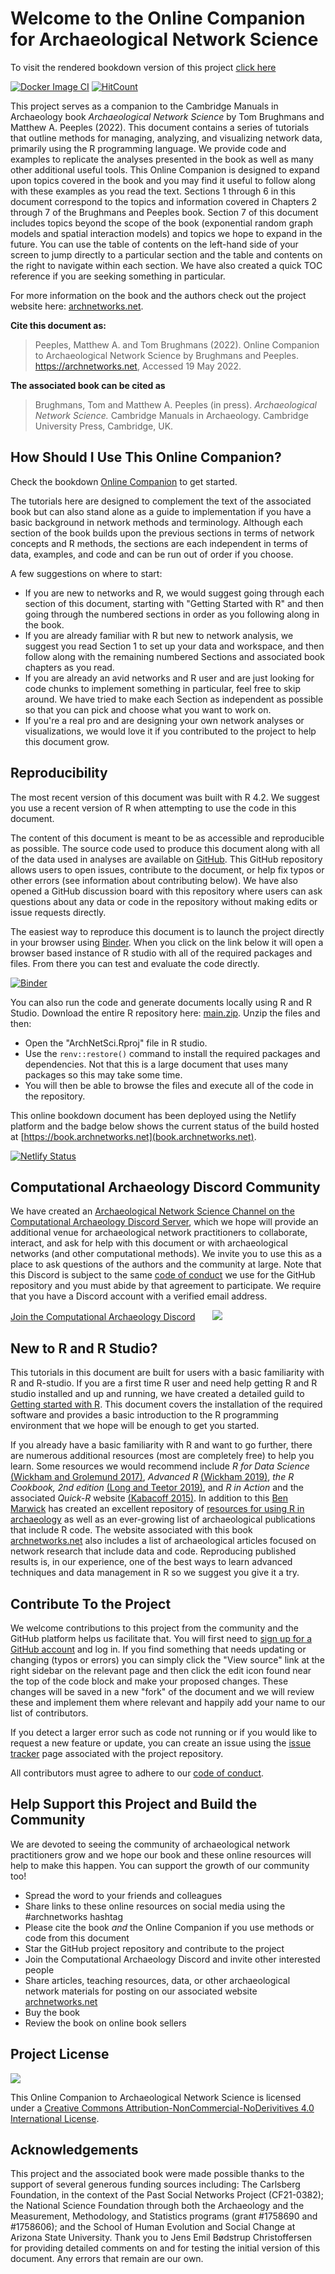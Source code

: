 # Welcome to the Online Companion for Archaeological Network Science

To visit the rendered bookdown version of this project [click here](https://book.archnetworks.net)

[![Docker Image CI](https://github.com/mpeeples2008/ArchNetSci/actions/workflows/docker-image.yml/badge.svg)](https://github.com/mpeeples2008/ArchNetSci/actions/workflows/docker-image.yml)   [![HitCount](https://hits.dwyl.com/mpeeples2008/ArchNetSci.svg)](http://hits.dwyl.com/mpeeples2008/ArchNetSci)

This project serves as a companion to the Cambridge Manuals in Archaeology book *Archaeological Network Science* by Tom Brughmans and Matthew A. Peeples (2022). This document contains a series of tutorials that outline methods for managing, analyzing, and visualizing network data, primarily using the R programming language. We provide code and examples to replicate the analyses presented in the book as well as many other additional useful tools. This Online Companion is designed to expand upon topics covered in the book and you may find it useful to follow along with these examples as you read the text. Sections 1 through 6 in this document correspond to the topics and information covered in Chapters 2 through 7 of the Brughmans and Peeples book. Section 7 of this document includes topics beyond the scope of the book (exponential random graph models and spatial interaction models) and topics we hope to expand in the future. You can use the table of contents on the left-hand side of your screen to jump directly to a particular section and the table and contents on the right to navigate within each section. We have also created a quick TOC reference if you are seeking something in particular. 

For more information on the book and the authors check out the project website here: [archnetworks.net](https://archnetworks.net).

**Cite this document as:**

> Peeples, Matthew A. and Tom Brughmans (2022). Online Companion to Archaeological Network Science by Brughmans and Peeples. <https://archnetworks.net>, Accessed 19 May 2022.

**The associated book can be cited as**

> Brughmans, Tom and Matthew A. Peeples (in press). *Archaeological Network Science.* Cambridge Manuals in Archaeology. Cambridge University Press, Cambridge, UK.

## How Should I Use This Online Companion?

Check the bookdown [Online Companion](https://book.archnetworks.net) to get started.

The tutorials here are designed to complement the text of the associated book but can also stand alone as a guide to implementation if you have a basic background in network methods and terminology. Although each section of the book builds upon the previous sections in terms of network concepts and R methods, the sections are each independent in terms of data, examples, and code and can be run out of order if you choose.

A few suggestions on where to start:

* If you are new to networks and R, we would suggest going through each section of this document, starting with "Getting Started with R" and then going through the numbered sections in order as you following along in the book.
* If you are already familiar with R but new to network analysis, we suggest you read Section 1 to set up your data and workspace, and then follow along with the remaining numbered Sections and associated book chapters as you read.
* If you are already an avid networks and R user and are just looking for code chunks to implement something in particular, feel free to skip around. We have tried to make each Section as independent as possible so that you can pick and choose what you want to work on.
* If you're a real pro and are designing your own network analyses or visualizations, we would love it if you contributed to the project to help this document grow.

## Reproducibility

The most recent version of this document was built with R 4.2. We suggest you use a recent version of R when attempting to use the code in this document. 

The content of this document is meant to be as accessible and reproducible as possible. The source code used to produce this document along with all of the data used in analyses are available on [GitHub](https://github.com/mpeeples2008/ArchNetSci). This GitHub repository allows users to open issues, contribute to the document, or help fix typos or other errors (see information about contributing below). We have also opened a GitHub discussion board with this repository where users can ask questions about any data or code in the repository without making edits or issue requests directly. 

The easiest way to reproduce this document is to launch the project directly in your browser using [Binder](https://mybinder.org/). When you click on the link below it will open a browser based instance of R studio with all of the required packages and files. From there you can test and evaluate the code directly.

[![Binder](https://mybinder.org/badge_logo.svg)](https://mybinder.org/v2/gh/mpeeples2008/ArchNetSci/main)

You can also run the code and generate documents locally using R and R Studio. Download the entire R repository here: [main.zip](https://github.com/mpeeples2008/ArchNetSci/archive/refs/heads/main.zip). Unzip the files and then:

* Open the "ArchNetSci.Rproj" file in R studio.
* Use the `renv::restore()` command to install the required packages and dependencies. Not that this is a large document that uses many packages so this may take some time.
* You will then be able to browse the files and execute all of the code in the repository.

This online bookdown document has been deployed using the Netlify platform and the badge below shows the current status of the build hosted at [https://book.archnetworks.net](book.archnetworks.net).

[![Netlify Status](https://api.netlify.com/api/v1/badges/266d5736-f13a-4de4-b812-141c023f3a09/deploy-status)](https://app.netlify.com/sites/archnetworks/deploys)

## Computational Archaeology Discord Community

We have created an [Archaeological Network Science Channel on the Computational Archaeology Discord Server](https://discord.gg/Z9UXwjASM5), which we hope will provide an additional venue for archaeological network practitioners to collaborate, interact, and ask for help with this document or with archaeological networks (and other computational methods). We invite you to use this as a place to ask questions of the authors and the community at large. Note that this Discord is subject to the same [code of conduct](https://github.com/mpeeples2008/ArchNetSci/blob/main/CODE_OF_CONDUCT.md) we use for the GitHub repository and you must abide by that agreement to participate. We require that you have a Discord account with a verified email address.

[Join the Computational Archaeology Discord](https://discord.gg/Z9UXwjASM5)&nbsp; &nbsp;&nbsp; &nbsp;  ![](https://discordapp.com/api/guilds/975267909012189184/widget.png?style=shield)

## New to R and R Studio?

This tutorials in this document are built for users with a basic familiarity with R and R-studio. If you are a first time R user and need help getting R and R studio installed and up and running, we have created a detailed guild to [Getting started with R](https://book.archnetworks.net/gettingstarted#GettingStarted). This document covers the installation of the required software and provides a basic introduction to the R programming environment that we hope will be enough to get you started. 

If you already have a basic familiarity with R and want to go further, there are numerous additional resources (most are completely free) to help you learn. Some resources we would recommend include *R for Data Science* [(Wickham and Grolemund 2017)](https://r4ds.had.co.nz/), *Advanced R* [(Wickham 2019)](https://adv-r.hadley.nz/), *the R Cookbook, 2nd edition* [(Long and Teetor 2019)](https://rc2e.com/somebasics), and *R in Action* and the associated *Quick-R* website [(Kabacoff 2015)](https://www.statmethods.net/). In addition to this [Ben Marwick](https://anthropology.washington.edu/people/ben-marwick) has created an excellent repository of [resources for using R in archaeology](https://github.com/benmarwick/ctv-archaeology) as well as an ever-growing list of archaeological publications that include R code. The website associated with this book [archnetworks.net](https://www.archnetworks.net) also includes a list of archaeological articles focused on network research that include data and code. Reproducing published results is, in our experience, one of the best ways to learn advanced techniques and data management in R so we suggest you give it a try.

## Contribute To the Project

We welcome contributions to this project from the community and the GitHub platform helps us facilitate that. You will first need to [sign up for a GitHub account](https://github.com/) and log in. If you find something that needs updating or changing (typos or errors) you can simply click the "View source" link at the right sidebar on the relevant page and then click the edit icon found near the top of the code block and make your proposed changes. These changes will be saved in a new "fork" of the document and we will review these and implement them where relevant and happily add your name to our list of contributors.

If you detect a larger error such as code not running or if you would like to request a new feature or  update, you can create an issue using the [issue tracker](https://github.com/mpeeples2008/ArchNetSci/issues) page associated with the project repository.

All contributors must agree to adhere to our [code of conduct](https://github.com/mpeeples2008/ArchNetSci/blob/main/CODE_OF_CONDUCT.md).

## Help Support this Project and Build the Community

We are devoted to seeing the community of archaeological network practitioners grow and we hope our book and these online resources will help to make this happen. You can support the growth of our community too!

* Spread the word to your friends and colleagues
* Share links to these online resources on social media using the #archnetworks hashtag
* Please cite the book *and* the Online Companion if you use methods or code from this document
* Star the GitHub project repository and contribute to the project
* Join the Computational Archaeology Discord and invite other interested people
* Share articles, teaching resources, data, or other archaeological network materials for posting on our associated website [archnetworks.net](https://archnetworks.net)
* Buy the book 
* Review the book on online book sellers

## Project License

[![](https://i.creativecommons.org/l/by-nc-nd/4.0/88x31.png)](http://creativecommons.org/licenses/by-nc-nd/4.0/)

This Online Companion to Archaeological Network Science is licensed under a [Creative Commons Attribution-NonCommercial-NoDerivitives 4.0 International License](http://creativecommons.org/licenses/by-nc-nd/4.0/).

## Acknowledgements

This project and the associated book were made possible thanks to the support of several generous funding sources including: The Carlsberg Foundation, in the context of the Past Social Networks Project (CF21-0382); the National Science Foundation through both the Archaeology and the Measurement, Methodology, and Statistics programs (grant #1758690 and #1758606); and the School of Human Evolution and Social Change at Arizona State University. Thank you to Jens Emil Bødstrup Christoffersen for providing detailed comments on and for testing the initial version of this document. Any errors that remain are our own.

